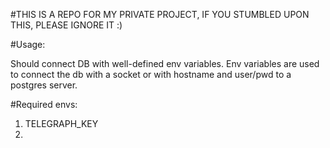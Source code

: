 #THIS IS A REPO FOR MY PRIVATE PROJECT, IF YOU STUMBLED UPON THIS, PLEASE IGNORE IT :)

#Usage:

Should connect DB with well-defined env variables.
Env variables are used to connect the db with a socket or with hostname and user/pwd to a postgres server.

#Required envs:
1. TELEGRAPH_KEY
2. 
